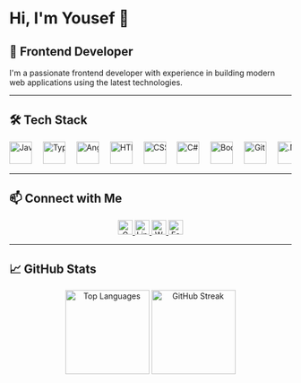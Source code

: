 # Hi, I'm Yousef <span style="display: inline-block; animation: wave 1.5s infinite ease-in-out;">👋</span>

## 🚀 Frontend Developer

I'm a passionate frontend developer with experience in building modern web applications using the latest technologies.

---

## 🛠️ Tech Stack

<div align="center" style="overflow: hidden; white-space: nowrap;">
  <div style="display: inline-block; animation: marquee 10s linear infinite;">
    <img src="https://cdn.jsdelivr.net/gh/devicons/devicon/icons/javascript/javascript-original.svg" height="40" alt="JavaScript" />
    <img width="12" />
    <img src="https://cdn.jsdelivr.net/gh/devicons/devicon/icons/typescript/typescript-original.svg" height="40" alt="TypeScript" />
    <img width="12" />
    <img src="https://cdn.jsdelivr.net/gh/devicons/devicon/icons/angularjs/angularjs-original.svg" height="40" alt="Angular" />
    <img width="12" />
    <img src="https://cdn.jsdelivr.net/gh/devicons/devicon/icons/html5/html5-original.svg" height="40" alt="HTML5" />
    <img width="12" />
    <img src="https://cdn.jsdelivr.net/gh/devicons/devicon/icons/css3/css3-original.svg" height="40" alt="CSS3" />
    <img width="12" />
    <img src="https://cdn.jsdelivr.net/gh/devicons/devicon/icons/csharp/csharp-original.svg" height="40" alt="C#" />
    <img width="12" />
    <img src="https://cdn.jsdelivr.net/gh/devicons/devicon/icons/bootstrap/bootstrap-original.svg" height="40" alt="Bootstrap" />
    <img width="12" />
    <img src="https://cdn.jsdelivr.net/gh/devicons/devicon/icons/git/git-original.svg" height="40" alt="Git" />
    <img width="12" />
    <img src="https://cdn.jsdelivr.net/gh/devicons/devicon/icons/dotnetcore/dotnetcore-original.svg" height="40" alt=".NET Core" />
  </div>
</div>


---

## 📫 Connect with Me

<div align="center">
  <a href="mailto:yousefnabil88@gmail.com" target="_blank">
    <img src="https://img.shields.io/badge/Gmail-D14836?style=flat&logo=gmail&logoColor=white" height="26" alt="Gmail" />
  </a>
  <a href="https://www.linkedin.com/in/yousef-nabil-74709923b/" target="_blank">
    <img src="https://img.shields.io/badge/LinkedIn-0077B5?style=flat&logo=linkedin&logoColor=white" height="26" alt="LinkedIn" />
  </a>
  <a href="https://wa.me/qr/G3GLYXTRIC6VA1" target="_blank">
    <img src="https://img.shields.io/badge/WhatsApp-25D366?style=flat&logo=whatsapp&logoColor=white" height="26" alt="WhatsApp" />
  </a>
  <a href="https://www.facebook.com/share/1XdUjrKKPH/" target="_blank">
    <img src="https://img.shields.io/badge/Facebook-1877F2?style=flat&logo=facebook&logoColor=white" height="26" alt="Facebook" />
  </a>
</div>

---

## 📈 GitHub Stats

<div align="center">
  <img src="https://github-readme-stats.vercel.app/api/top-langs?username=yousefNabil898&layout=compact&langs_count=5&theme=dracula&hide_border=true" height="150" alt="Top Languages" />
  <img src="https://streak-stats.demolab.com?user=yousefNabil898&mode=daily&theme=dracula&hide_border=true" height="150" alt="GitHub Streak" />
</div>


